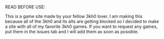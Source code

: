 READ BEFORE USE:

This is a game site made by your fellow 3kh0 lover. I am making this because all of the 3kh0 and its alts are getting blocked so I decided to make a site with all of my favorite 3kh0 games. 
If you want to request any games, put them in the issues tab and I will add them as soon as possible.
